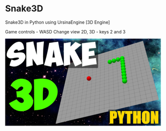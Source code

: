 # Snake3D
Snake3D in Python using UrsinaEngine [3D Engine]

Game controls - WASD
Change view 2D, 3D - keys 2 and 3

![snake3d](screenshot/0.jpg "snakt3d")
